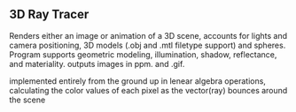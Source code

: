## 3D Ray Tracer
Renders either an image or animation of a 3D scene, accounts for lights and camera
positioning, 3D models (.obj and .mtl filetype support) and spheres. Program supports geometric
modeling, illumination, shadow, reflectance, and materiality. outputs images in ppm. and .gif.

implemented entirely from the ground up in lenear algebra operations, calculating the color values of each pixel as the vector(ray) bounces around the scene
